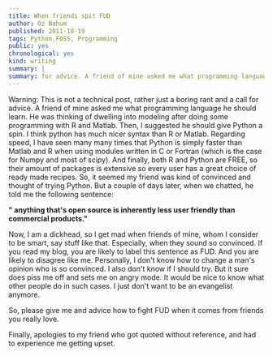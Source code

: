 ```yaml
---
title: When friends spit FUD
author: Oz Nahum
published: 2011-10-19
tags: Python,FOSS, Programming
public: yes
chronological: yes
kind: writing 
summary: |
summary: for advice. A friend of mine asked me what programming language he should learn. 
---
```


Warning: This is not a technical post, rather just a boring rant and a
call for advice. A friend of mine asked me what programming language he
should learn. He was thinking of dwelling into modeling after doing some
programming with R and Matlab. Then, I suggested he should give Python a
spin. I think python has much nicer syntax than R or Matlab. Regarding
speed, I have seen many many times that Python is simply faster than
Matlab and R when using modules written in C or Fortran (which is the
case for Numpy and most of scipy). And finally, both R and Python are
FREE, so their amount of packages is extensive so every user has a great
choice of ready made recipes. So, it seemed my friend was kind of
convinced and thought of trying Python. But a couple of days later, when
we chatted, he told me the following sentence: 

   **" anything that's open source is inherently less user friendly than
   commercial products."**

Now, I am a dickhead, so I get mad when friends of mine, whom I consider
to be smart, say stuff like that. Especially, when they sound so
convinced. If you read my blog, you are likely to label this sentence as
FUD. And you are likely to disagree like me. Personally, I don't know
how to change a man's opinion who is so convinced. I also don't know if
I should try. But it sure does piss me off and sets me on angry mode. It
would be nice to know what other people do in such cases. I just don't
want to be an evangelist anymore.

So, please give me and advice how to fight FUD when it comes from
friends you really love.

Finally, apologies to my friend who got quoted without reference, and
had to experience me getting upset.
